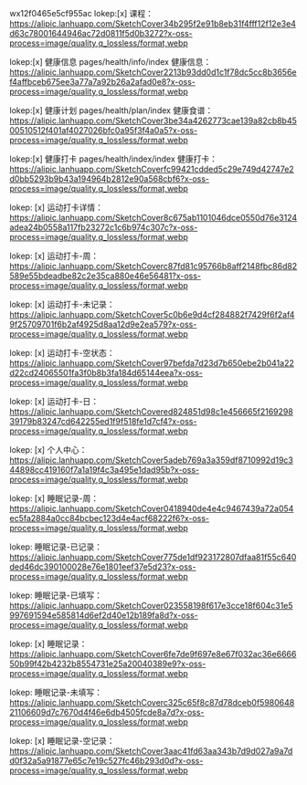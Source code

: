 wx12f0465e5cf955ac
lokep:[x]
课程：https://alipic.lanhuapp.com/SketchCover34b295f2e91b8eb31f4fff12f12e3e4d63c78001644946ac72d0811f5d0b3272?x-oss-process=image/quality,q_lossless/format,webp

lokep:[x] 健康信息 pages/health/info/index
健康信息：https://alipic.lanhuapp.com/SketchCover2213b93dd0d1c1f78dc5cc8b3656ef4affbceb675ee3a77a7a92b26a2afad0e8?x-oss-process=image/quality,q_lossless/format,webp

lokep:[x] 健康计划 pages/health/plan/index
健康食谱：https://alipic.lanhuapp.com/SketchCover3be34a4262773cae139a82cb8b4500510512f401af4027026bfc0a95f3f4a0a5?x-oss-process=image/quality,q_lossless/format,webp

lokep:[x] 健康打卡 pages/health/index/index
健康打卡：https://alipic.lanhuapp.com/SketchCoverfc99421cdded5c29e749d42747e2d0bb5293b9b43a194964b2812e90a568cbf6?x-oss-process=image/quality,q_lossless/format,webp

lokep: [x]
运动打卡详情：https://alipic.lanhuapp.com/SketchCover8c675ab1101046dce0550d76e3124adea24b0558a117fb23272c1c6b974c307c?x-oss-process=image/quality,q_lossless/format,webp

lokep: [x]
运动打卡-周：https://alipic.lanhuapp.com/SketchCoverc87fd81c95766b8aff2148fbc86d82589e55bdeadbe82c2e35ca880e46e56481?x-oss-process=image/quality,q_lossless/format,webp

lokep: [x]
运动打卡-未记录：https://alipic.lanhuapp.com/SketchCover5c0b6e9d4cf284882f7429f6f2af49f25709701f6b2af4925d8aa12d9e2ea579?x-oss-process=image/quality,q_lossless/format,webp

lokep: [x]
运动打卡-空状态：https://alipic.lanhuapp.com/SketchCover97befda7d23d7b650ebe2b041a22d22cd24065501fa3f0b8b3fa184d65144eea?x-oss-process=image/quality,q_lossless/format,webp

lokep: [x]
运动打卡-日：https://alipic.lanhuapp.com/SketchCovered824851d98c1e456665f216929839179b83247cd642255ed1f9f518fe1d7cf4?x-oss-process=image/quality,q_lossless/format,webp

lokep: [x]
个人中心：https://alipic.lanhuapp.com/SketchCover5adeb769a3a359df8710992d19c344898cc419160f7a1a19f4c3a495e1dad95b?x-oss-process=image/quality,q_lossless/format,webp

lokep: [x]
睡眠记录-周：https://alipic.lanhuapp.com/SketchCover0418940de4e4c9467439a72a054ec5fa2884a0cc84bcbec123d4e4acf68222f6?x-oss-process=image/quality,q_lossless/format,webp

lokep:
睡眠记录-已记录：https://alipic.lanhuapp.com/SketchCover775de1df923172807dfaa81f55c640ded46dc390100028e76e1801eef37e5d23?x-oss-process=image/quality,q_lossless/format,webp

lokep:
睡眠记录-已填写：https://alipic.lanhuapp.com/SketchCover023558198f617e3cce18f604c31e5997691594e585814d6ef2d40e12b189fa8d?x-oss-process=image/quality,q_lossless/format,webp

lokep: [x]
睡眠记录：https://alipic.lanhuapp.com/SketchCover6fe7de9f697e8e67f032ac36e666650b99f42b4232b8554731e25a20040389e9?x-oss-process=image/quality,q_lossless/format,webp

lokep:
睡眠记录-未填写：https://alipic.lanhuapp.com/SketchCoverc325c65f8c87d78dceb0f598064821106609d7c7670d4f46e6db4505fcde8a7d?x-oss-process=image/quality,q_lossless/format,webp

lokep: [x]
睡眠记录-空记录：https://alipic.lanhuapp.com/SketchCover3aac41fd63aa343b7d9d027a9a7dd0f32a5a91877e65c7e19c527fc46b293d0d?x-oss-process=image/quality,q_lossless/format,webp
